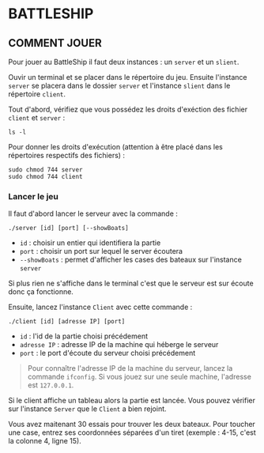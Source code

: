 # BATTLESHIP

## COMMENT JOUER

Pour jouer au BattleShip il faut deux instances : un `server` et un `slient`.

Ouvir un terminal et se placer dans le répertoire du jeu. Ensuite l'instance `server` se placera dans le dossier `server` et l'instance `slient` dans le répertoire `client`.

Tout d'abord, vérifiez que vous possédez les droits d'exéction des fichier `client` et `server` :

```
ls -l
```

Pour donner les droits d'exécution (attention à être placé dans les répertoires respectifs des fichiers) :

```
sudo chmod 744 server
sudo chmod 744 client
```

### Lancer le jeu

Il faut d'abord lancer le serveur avec la commande :
```
./server [id] [port] [--showBoats]
```

- `id` : choisir un entier qui identifiera la partie
- `port` : choisir un port sur lequel le server écoutera
- `--showBoats` : permet d'afficher les cases des bateaux sur l'instance `server`

Si plus rien ne s'affiche dans le terminal c'est que le serveur est sur écoute donc ça fonctionne.

Ensuite, lancez l'instance `Client` avec cette commande :
```
./client [id] [adresse IP] [port]
```

- `id` : l'id de la partie choisi précédement
- `adresse IP` : adresse IP de la machine qui héberge le serveur
- `port` : le port d'écoute du serveur choisi précédement

> Pour connaître l'adresse IP de la machine du serveur, lancez la commande `ifconfig`. Si vous jouez sur une seule machine, l'adresse est `127.0.0.1`.

Si le client affiche un tableau alors la partie est lancée. Vous pouvez vérifier sur l'instance `Server` que le `Client` a bien rejoint.

Vous avez maitenant 30 essais pour trouver les deux bateaux. Pour toucher une case, entrez ses coordonnées séparées d'un tiret (exemple : 4-15, c'est la colonne 4, ligne 15).
